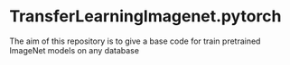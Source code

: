 # TransferLearningImagenet.pytorch
The aim of this repository is to give a base code for train pretrained ImageNet models on any database
